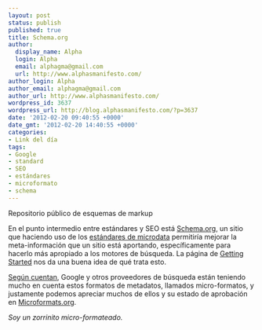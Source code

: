 ```yaml
---
layout: post
status: publish
published: true
title: Schema.org
author:
  display_name: Alpha
  login: Alpha
  email: alphagma@gmail.com
  url: http://www.alphasmanifesto.com/
author_login: Alpha
author_email: alphagma@gmail.com
author_url: http://www.alphasmanifesto.com/
wordpress_id: 3637
wordpress_url: http://blog.alphasmanifesto.com/?p=3637
date: '2012-02-20 09:40:55 +0000'
date_gmt: '2012-02-20 14:40:55 +0000'
categories:
- Link del día
tags:
- Google
- standard
- SEO
- estándares
- microformato
- schema
---
```


Repositorio público de esquemas de markup


En el punto intermedio entre estándares y SEO está [Schema.org](http://www.schema.org/), un sitio que haciendo uso de los [estándares de microdata](http://dev.w3.org/html5/md-LC/) permitiría mejorar la meta-información que un sitio está aportando, específicamente para hacerlo más apropiado a los motores de búsqueda. La página de [Getting Started](http://www.schema.org/docs/gs.html) nos da una buena idea de qué trata esto.

[Según cuentan](http://programmers.stackexchange.com/questions/126657/how-should-html-data-formats-be-applied-in-everyday-situations), Google y otros proveedores de búsqueda están teniendo mucho en cuenta estos formatos de metadatos, llamados micro-formatos, y justamente podemos apreciar muchos de ellos y su estado de aprobación en [Microformats.org](http://microformats.org/).

_Soy un zorrinito micro-formateado._
